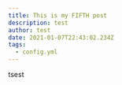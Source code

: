 ```yaml
---
title: This is my FIFTH post
description: test
author: test
date: 2021-01-07T22:43:02.234Z
tags:
  - config.yml
---
```

tsest